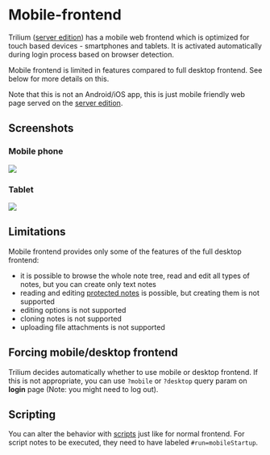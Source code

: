 # Mobile-frontend
Trilium ([server edition](server-installation.md)) has a mobile web frontend which is optimized for touch based devices - smartphones and tablets. It is activated automatically during login process based on browser detection.

Mobile frontend is limited in features compared to full desktop frontend. See below for more details on this.

Note that this is not an Android/iOS app, this is just mobile friendly web page served on the [server edition](server-installation.md).

Screenshots
-----------

### Mobile phone

![](images/mobile-smartphone.png)

### Tablet

![](images/mobile-tablet.png)

Limitations
-----------

Mobile frontend provides only some of the features of the full desktop frontend:

*   it is possible to browse the whole note tree, read and edit all types of notes, but you can create only text notes
*   reading and editing [protected notes](protected-notes.md) is possible, but creating them is not supported
*   editing options is not supported
*   cloning notes is not supported
*   uploading file attachments is not supported

Forcing mobile/desktop frontend
-------------------------------

Trilium decides automatically whether to use mobile or desktop frontend. If this is not appropriate, you can use `?mobile` or `?desktop` query param on **login** page (Note: you might need to log out).

Scripting
---------

You can alter the behavior with [scripts](scripts.md) just like for normal frontend. For script notes to be executed, they need to have labeled `#run=mobileStartup`.
